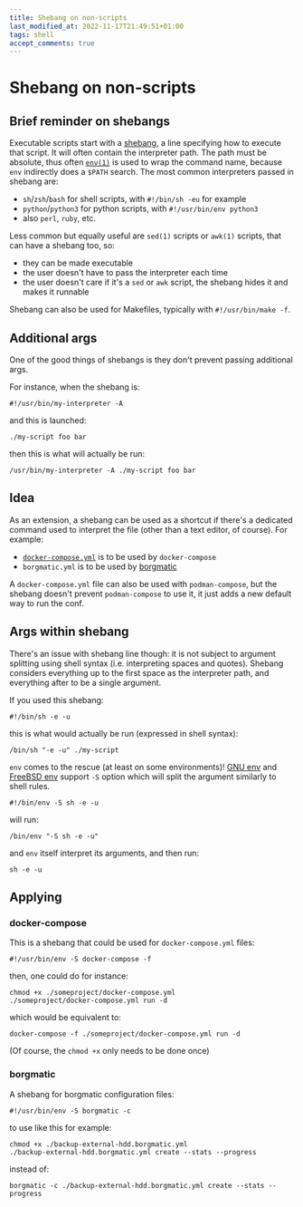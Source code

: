 ```yaml
---
title: Shebang on non-scripts
last_modified_at: 2022-11-17T21:49:51+01:00
tags: shell
accept_comments: true
---
```


# Shebang on non-scripts

## Brief reminder on shebangs

Executable scripts start with a [shebang](https://en.wikipedia.org/wiki/Shebang_(Unix)), a line specifying how to execute that script.
It will often contain the interpreter path.
The path must be absolute, thus often [`env(1)`](https://pubs.opengroup.org/onlinepubs/9699919799/utilities/env.html) is used to wrap the command name, because `env` indirectly does a `$PATH` search.
The most common interpreters passed in shebang are:
- `sh`/`zsh`/`bash` for shell scripts, with `#!/bin/sh -eu` for example
- `python`/`python3` for python scripts, with `#!/usr/bin/env python3`
- also `perl`, `ruby`, etc.

Less common but equally useful are `sed(1)` scripts or `awk(1)` scripts, that can have a shebang too, so:
- they can be made executable
- the user doesn't have to pass the interpreter each time
- the user doesn't care if it's a `sed` or `awk` script, the shebang hides it and makes it runnable

Shebang can also be used for Makefiles, typically with `#!/usr/bin/make -f`.

## Additional args

One of the good things of shebangs is they don't prevent passing additional args.

For instance, when the shebang is:

	#!/usr/bin/my-interpreter -A

and this is launched:

	./my-script foo bar

then this is what will actually be run:

	/usr/bin/my-interpreter -A ./my-script foo bar

## Idea

As an extension, a shebang can be used as a shortcut if there's a dedicated command used to interpret the file (other than a text editor, of course).
For example:
- [`docker-compose.yml`](https://docs.docker.com/compose/compose-file/compose-file-v3/) is to be used by `docker-compose`
- `borgmatic.yml` is to be used by [borgmatic](https://torsion.org/borgmatic/)

A `docker-compose.yml` file can also be used with `podman-compose`, but the shebang doesn't prevent `podman-compose` to use it, it just adds a new default way to run the conf.

## Args within shebang

There's an issue with shebang line though: it is not subject to argument splitting using shell syntax (i.e. interpreting spaces and quotes). Shebang considers everything up to the first space as the interpreter path, and everything after to be a single argument.

If you used this shebang:

	#!/bin/sh -e -u

this is what would actually be run (expressed in shell syntax):

	/bin/sh "-e -u" ./my-script

`env` comes to the rescue (at least on some environments)! [GNU env](https://manpages.debian.org/unstable/coreutils/env.1.en.html) and [FreeBSD env](https://www.freebsd.org/cgi/man.cgi?query=env&apropos=0&sektion=0&arch=default&format=html) support `-S` option which will split the argument similarly to shell rules.

	#!/bin/env -S sh -e -u

will run:

	/bin/env "-S sh -e -u"

and `env` itself interpret its arguments, and then run:

	sh -e -u

## Applying

### docker-compose

This is a shebang that could be used for `docker-compose.yml` files:

	#!/usr/bin/env -S docker-compose -f

then, one could do for instance:

	chmod +x ./someproject/docker-compose.yml
	./someproject/docker-compose.yml run -d

which would be equivalent to:

	docker-compose -f ./someproject/docker-compose.yml run -d

(Of course, the `chmod +x` only needs to be done once)

### borgmatic

A shebang for borgmatic configuration files:

	#!/usr/bin/env -S borgmatic -c

to use like this for example:

	chmod +x ./backup-external-hdd.borgmatic.yml
	./backup-external-hdd.borgmatic.yml create --stats --progress

instead of:

	borgmatic -c ./backup-external-hdd.borgmatic.yml create --stats --progress

